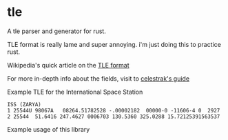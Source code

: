 # tle

A tle parser and generator for rust.

TLE format is really lame and super annoying. i'm just doing this to practice rust.

Wikipedia's quick article on the [TLE format](https://en.wikipedia.org/wiki/Two-line_element_set#Format)

For more in-depth info about the fields, visit to [celestrak's guide](https://celestrak.com/columns/v04n03/)



Example TLE for the International Space Station

```
ISS (ZARYA)
1 25544U 98067A   08264.51782528 -.00002182  00000-0 -11606-4 0  2927
2 25544  51.6416 247.4627 0006703 130.5360 325.0288 15.72125391563537
```

Example usage of this library

```
```
